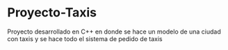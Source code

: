# Proyecto-Taxis

Proyecto desarrollado en C++ en donde se hace un modelo de una ciudad con taxis y se hace todo el sistema de pedido de taxis
